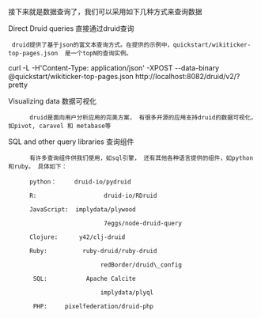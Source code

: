 接下来就是数据查询了，我们可以采用如下几种方式来查询数据

Direct Druid queries      直接通过druid查询

     druid提供了基于json的富文本查询方式。在提供的示例中，quickstart/wikiticker-top-pages.json  是一个topN的查询实例。

curl -L -H'Content-Type: application/json' -XPOST --data-binary @quickstart/wikiticker-top-pages.json http://localhost:8082/druid/v2/?pretty

Visualizing data 数据可视化

          druid是面向用户分析应用的完美方案， 有很多开源的应用支持druid的数据可视化， 如pivot, caravel 和 metabase等

SQL and other query libraries 查询组件

          有许多查询组件供我们使用，如sql引擎， 还有其他各种语言提供的组件，如python和ruby。 具体如下：

          python：     druid-io/pydruid

          R:                   druid-io/RDruid

          JavaScript:  implydata/plywood

                               7eggs/node-druid-query

          Clojure:      y42/clj-druid

          Ruby:          ruby-druid/ruby-druid

                              redBorder/druid\_config

           SQL:           Apache Calcite

                              implydata/plyql

           PHP:     pixelfederation/druid-php

